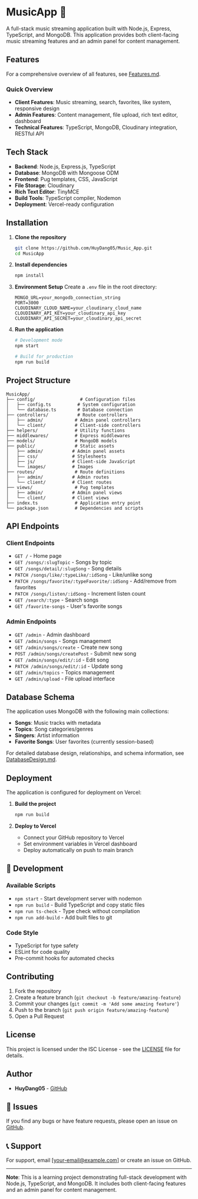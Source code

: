 # MusicApp 🎵

A full-stack music streaming application built with Node.js, Express, TypeScript, and MongoDB. This application provides both client-facing music streaming features and an admin panel for content management.

## Features

For a comprehensive overview of all features, see [Features.md](Features.md).

### Quick Overview
- **Client Features**: Music streaming, search, favorites, like system, responsive design
- **Admin Features**: Content management, file upload, rich text editor, dashboard
- **Technical Features**: TypeScript, MongoDB, Cloudinary integration, RESTful API

## Tech Stack

- **Backend**: Node.js, Express.js, TypeScript
- **Database**: MongoDB with Mongoose ODM
- **Frontend**: Pug templates, CSS, JavaScript
- **File Storage**: Cloudinary
- **Rich Text Editor**: TinyMCE
- **Build Tools**: TypeScript compiler, Nodemon
- **Deployment**: Vercel-ready configuration

## Installation

1. **Clone the repository**
   ```bash
   git clone https://github.com/HuyDang05/Music_App.git
   cd MusicApp
   ```

2. **Install dependencies**
   ```bash
   npm install
   ```

3. **Environment Setup**
   Create a `.env` file in the root directory:
   ```env
   MONGO_URL=your_mongodb_connection_string
   PORT=3000
   CLOUDINARY_CLOUD_NAME=your_cloudinary_cloud_name
   CLOUDINARY_API_KEY=your_cloudinary_api_key
   CLOUDINARY_API_SECRET=your_cloudinary_api_secret
   ```

4. **Run the application**
   ```bash
   # Development mode
   npm start
   
   # Build for production
   npm run build
   ```

## Project Structure

```
MusicApp/
├── config/                 # Configuration files
│   ├── config.ts          # System configuration
│   └── database.ts        # Database connection
├── controllers/           # Route controllers
│   ├── admin/            # Admin panel controllers
│   └── client/           # Client-side controllers
├── helpers/              # Utility functions
├── middlewares/          # Express middlewares
├── models/               # MongoDB models
├── public/               # Static assets
│   ├── admin/           # Admin panel assets
│   ├── css/             # Stylesheets
│   ├── js/              # Client-side JavaScript
│   └── images/          # Images
├── routes/               # Route definitions
│   ├── admin/           # Admin routes
│   └── client/          # Client routes
├── views/                # Pug templates
│   ├── admin/           # Admin panel views
│   └── client/          # Client views
├── index.ts              # Application entry point
└── package.json          # Dependencies and scripts
```

## API Endpoints

### Client Endpoints
- `GET /` - Home page
- `GET /songs/:slugTopic` - Songs by topic
- `GET /songs/detail/:slugSong` - Song details
- `PATCH /songs/like/:typeLike/:idSong` - Like/unlike song
- `PATCH /songs/favorite/:typeFavorite/:idSong` - Add/remove from favorites
- `PATCH /songs/listen/:idSong` - Increment listen count
- `GET /search/:type` - Search songs
- `GET /favorite-songs` - User's favorite songs

### Admin Endpoints
- `GET /admin` - Admin dashboard
- `GET /admin/songs` - Songs management
- `GET /admin/songs/create` - Create new song
- `POST /admin/songs/createPost` - Submit new song
- `GET /admin/songs/edit/:id` - Edit song
- `PATCH /admin/songs/edit/:id` - Update song
- `GET /admin/topics` - Topics management
- `GET /admin/upload` - File upload interface

## Database Schema

The application uses MongoDB with the following main collections:

- **Songs**: Music tracks with metadata
- **Topics**: Song categories/genres
- **Singers**: Artist information
- **Favorite Songs**: User favorites (currently session-based)

For detailed database design, relationships, and schema information, see [DatabaseDesign.md](DatabaseDesign.md).

## Deployment

The application is configured for deployment on Vercel:

1. **Build the project**
   ```bash
   npm run build
   ```

2. **Deploy to Vercel**
   - Connect your GitHub repository to Vercel
   - Set environment variables in Vercel dashboard
   - Deploy automatically on push to main branch

## 🔧 Development

### Available Scripts
- `npm start` - Start development server with nodemon
- `npm run build` - Build TypeScript and copy static files
- `npm run ts-check` - Type check without compilation
- `npm run add-build` - Add built files to git

### Code Style
- TypeScript for type safety
- ESLint for code quality
- Pre-commit hooks for automated checks

## Contributing

1. Fork the repository
2. Create a feature branch (`git checkout -b feature/amazing-feature`)
3. Commit your changes (`git commit -m 'Add some amazing feature'`)
4. Push to the branch (`git push origin feature/amazing-feature`)
5. Open a Pull Request

## License

This project is licensed under the ISC License - see the [LICENSE](LICENSE) file for details.

## Author

- **HuyDang05** - [GitHub](https://github.com/HuyDang05)

## 🐛 Issues

If you find any bugs or have feature requests, please open an issue on [GitHub](https://github.com/HuyDang05/Music_App/issues).

## 📞 Support

For support, email [your-email@example.com] or create an issue on GitHub.

---

**Note**: This is a learning project demonstrating full-stack development with Node.js, TypeScript, and MongoDB. It includes both client-facing features and an admin panel for content management.
